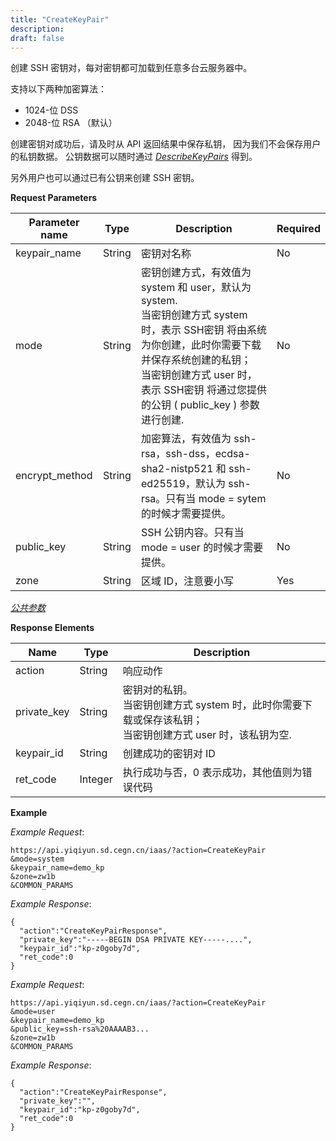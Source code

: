 ```yaml
---
title: "CreateKeyPair"
description: 
draft: false
---
```




创建 SSH 密钥对，每对密钥都可加载到任意多台云服务器中。

支持以下两种加密算法：

*   1024-位 DSS
*   2048-位 RSA （默认）

创建密钥对成功后，请及时从 API 返回结果中保存私钥， 因为我们不会保存用户的私钥数据。 公钥数据可以随时通过 [_DescribeKeyPairs_](../describe_key_pairs/) 得到。

另外用户也可以通过已有公钥来创建 SSH 密钥。

**Request Parameters**

| Parameter name | Type | Description | Required |
| --- | --- | --- | --- |
| keypair_name | String | 密钥对名称 | No |
| mode | String |密钥创建方式，有效值为 system 和 user，默认为 system.<br/>当密钥创建方式 system 时，表示 SSH密钥 将由系统为你创建，此时你需要下载并保存系统创建的私钥；<br/>当密钥创建方式 user 时，表示 SSH密钥 将通过您提供的公钥 ( public_key ) 参数进行创建. | No |
| encrypt_method | String | 加密算法，有效值为 ssh-rsa，ssh-dss，ecdsa-sha2-nistp521 和 ssh-ed25519，默认为 ssh-rsa。只有当 mode = sytem 的时候才需要提供。 | No |
| public_key | String | SSH 公钥内容。只有当 mode = user 的时候才需要提供。 | No |
| zone | String | 区域 ID，注意要小写 | Yes |

[_公共参数_](../../../parameters/)

**Response Elements**

| Name | Type | Description |
| --- | --- | --- |
| action | String | 响应动作 |
| private_key | String |密钥对的私钥。<br/>当密钥创建方式 system 时，此时你需要下载或保存该私钥；<br/>当密钥创建方式 user 时，该私钥为空. |
| keypair_id | String | 创建成功的密钥对 ID |
| ret_code | Integer | 执行成功与否，0 表示成功，其他值则为错误代码 |

**Example**

_Example Request_:

```
https://api.yiqiyun.sd.cegn.cn/iaas/?action=CreateKeyPair
&mode=system
&keypair_name=demo_kp
&zone=zw1b
&COMMON_PARAMS
```

_Example Response_:

```
{
  "action":"CreateKeyPairResponse",
  "private_key":"-----BEGIN DSA PRIVATE KEY-----....",
  "keypair_id":"kp-z0goby7d",
  "ret_code":0
}
```

_Example Request_:

```
https://api.yiqiyun.sd.cegn.cn/iaas/?action=CreateKeyPair
&mode=user
&keypair_name=demo_kp
&public_key=ssh-rsa%20AAAAB3...
&zone=zw1b
&COMMON_PARAMS
```

_Example Response_:

```
{
  "action":"CreateKeyPairResponse",
  "private_key":"",
  "keypair_id":"kp-z0goby7d",
  "ret_code":0
}
```
